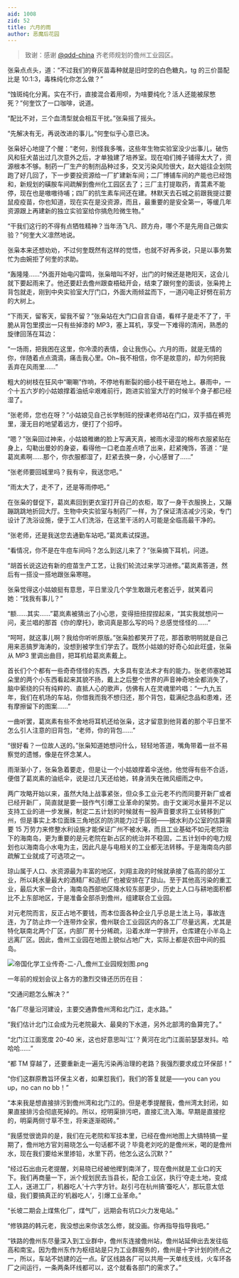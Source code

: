 ```yaml
---
aid: 1008
zid: 52
title: 六月的雨
author: 恶魔后花园
---
```


> 致谢：感谢 [@qdd-china](https://www.zhihu.com/people/4d13c6a5c9067be649cf03609c77949c) 齐老师规划的儋州工业园区。

张枭点点头，道：“不过我们的脊灰苗毒种就是旧时空的白色糖丸，tg 的三价苗配比是 10:1:3，毒株纯化你怎么做？”

“蚀斑纯化分离。实在不行，直接混合着用呗，为啥要纯化？活人还能被尿憋死？”何奎饮了一口咖啡，说道。

“配比不对，三个血清型就会相互干扰。”张枭摇了摇头。

“先解决有无，再说改进的事儿。”何奎似乎心意已决。

张枭好心地提了个醒：“老何，别怪我多嘴，这些年生物实验室没少出事儿，破伤风和狂犬苗出过几次意外之后，才单独建了培养室。现在咱们摊子铺得太大了，资源根本不够。制药一厂生产的制剂品种过多，交叉污染风险很大，赵大姐往企划院跑了好几回了，下一步要投资源给一厂扩建新车间；二厂博铺车间的产能也已经饱和，新规划的磺胺车间疏解到儋州化工园区去了；三厂主打提取药，青蒿素不能停，现在也是嗷嗷待哺；四厂的抗生素车间还在建。林默天去石城之前跟我提过要鼠疫疫苗，你也知道，现在实在是没资源，而且，最重要的是安全第一，等缓几年资源跟上再建新的独立实验室给你搞危险微生物。”

“干我们这行的不得有点牺牲精神？当年汤飞凡、顾方舟，哪个不是先用自己做实验？”何奎大义凛然地说。

张枭本来还想劝劝，不过何奎既然有这样的觉悟，也就不好再多说，只是以事务繁忙为由婉拒了何奎的求助。

“轰隆隆……”外面开始电闪雷鸣，张枭暗叫不好，出门的时候还是艳阳天，这会儿就下要起雨来了。他还要赶去儋州跟查梧础开会，结束了跟何奎的面谈，张枭挎上背包就走，刚到中央实验室大厅门口，外面大雨倾盆而下，一道闪电正好劈在前方的大树上。

“下雨天，留客天，留我不留？”张枭站在大门口自言自语，看样子是走不了了，干脆从背包里摸出一只有些掉漆的 MP3，塞上耳机，享受一下难得的清闲，熟悉的旋律回荡在耳边：

“一场雨，把我困在这里，你冷漠的表情，会让我伤心。六月的雨，就是无情的你，伴随着点点滴滴，痛击我心里。Oh~我不相信，你不是故意的，却为何把我丢弃在风雨里……”

粗大的树枝在狂风中“唰唰”作响，不停地有断裂的细小枝干砸在地上。暴雨中，一个十五六岁的小姑娘撑着油纸伞艰难前行，跑进实验室大厅的时候半个身子都已经湿了。

“张老师，您也在呀？”小姑娘见自己长学制班的授课老师站在门口，双手插在裤兜里，漫无目的地望着远方，便打了个招呼。

“嗯？”张枭回过神来，小姑娘稚嫩的脸上写满天真，被雨水浸湿的棉布衣服紧贴在身上，勾勒出曼妙的身姿，看得他一口老血差点喷了出来，赶紧掩饰，答道：“是葛岚素啊……那个，你衣服都湿了，赶紧去换一身，小心感冒了……”

“张老师要回城里吗？我有伞，我送您吧。”

“雨太大了，走不了，还是等雨停吧。”

在张枭的督促下，葛岚素回到更衣室打开自己的衣柜，取了一身干衣服换上，又蹦蹦跳跳地折回大厅。生物中央实验室与制药厂一样，为了保证清洁减少污染，专门设计了洗浴设施，便于工人们洗浴，在这里干活的人可能是全临高最干净的。

“张老师，还是我送您去通勤车站吧。”葛岚素试探道。

“看情况，你不是在牛痘车间吗？怎么到这儿来了？”张枭摘下耳机，问道。

“胡首长说这边有新的痘苗生产工艺，让我们轮流过来学习进修。”葛岚素答道，然后有一搭没一搭地跟张枭寒暄。

张枭觉得这小姑娘挺有意思，平日里没几个学生敢跟元老套近乎，就笑着问她：“找我有事儿？”

“额……其实……”葛岚素被猜出了小心思，变得扭扭捏捏起来，“其实我就想问一问，麦兰唱的那首《你的摩托》，歌词真是那么写的吗？总感觉怪怪的……”

“呵呵，就这事儿啊？我给你听听原版。”张枭脸都笑开了花，那首歌明明就是自己用来恶搞罗海涛的，没想到被学生们学去了。既然小姑娘的好奇心如此旺盛，张枭从 MP3 里调出曲目，把耳机给葛岚素戴上。

首长们个个都有一些奇奇怪怪的东西，大多具有变法术才有的能力。张老师塞她耳朵里的两个小东西看起来其貌不扬，戴上之后整个世界的声音神奇地全都消失了，脑中萦绕的只有纯粹的、直抵人心的歌声，仿佛有人在灵魂里吟唱：“一九九五年，我们在机场的车站，你借我而我不想归还，那个背包，载满纪念品和患难，还有摩擦留下的图案……”

一曲听罢，葛岚素有些不舍地将耳机还给张枭，这才留意到他背着的那个平日里不怎么引人注意的旧背包，“老师，你的背包……”

“很好看？一位故人送的。”张枭知道她想问什么，轻轻地答道，嘴角带着一丝不易察觉的遗憾，像是在怀念某人。

雨渐渐小了，张枭急着要走，但是让一个小姑娘撑着伞送他，他觉得有些不合适，便借了葛岚素的油纸伞，说是过几天还给她，转身消失在微风细雨之中。

两广攻略开始以来，虽然大陆上战事紧张，但众多工业元老不约而同要开新厂或者已经开新厂，简直就是要一鼓作气引爆工业革命的架势。由于文澜河水量并不足以支持工业的进一步发展，制定二五计划的时候就有一股声音要求将工业转移到广州，但是事实上本位面珠三角地区的防洪能力过于孱弱——据水利办公室的估算需要 15 万劳力来修整水利设施才能保证广州不被水淹，而且工业基础不如元老院治下的海南岛，更为重要的是元老院在新占区的统治并不稳固，二五计划中的电力规划也以海南岛小水电为主，因此凡是与电相关的工业都无法转移。于是海南岛内部疏解工业就成了可选项之一。

琼山属于人口、水资源最为丰富的地区，刘翔主政的时候就承接了临高的部分工业，所以耗水量最大的酒精厂和造纸厂也被安排在了琼山。至于其他高污染的重工业，最后大家一合计，海南岛西部地区降水较东部更少，历史上人口与耕地面积都比不上东部地区，于是准备全部杀到儋州，组建联合工业园。

对元老院而言，反正占地不要钱，而本位面各种企业几乎总是土法上马，事故连连，为了防止炸一个连带炸全家，儋州联合工业园区内的各工厂尽量远离，尤其是特化联南北两个厂区，内部厂房十分稀疏，沿着水岸一字排开，仓库建在小半岛上远离厂区。因此，儋州工业园在地图上貌似占地广大，实际上都是农田中间的孤岛。

![帝国化学工业传奇-二-八_儋州工业园规划图.png](/1008/帝国化学工业传奇-二-八_儋州工业园规划图.png)

一年前的规划会议上各方的激烈交锋还历历在目：

“交通问题怎么解决？”

“各厂尽量沿河建设，主要交通靠儋州湾和北门江，走水路。”

“我们估计北门江会成为元老院最大、最臭的下水道，另外北部湾的鱼算完了。”

“北门江江面宽度 20-40 米，这也好意思叫‘江’？黄河在北门江面前瑟瑟发抖。哈哈哈……”

“都 TM 穿越了，还要重新走一遍先污染再治理的老路？我强烈要求成立环保部！”

“你们这群原教旨环保主义者，如果怼我们，我们的答复就是——you can you up，no can no bb！”

“本来我是想直接排污到儋州湾和北门江的。但是老季提醒我，儋州湾太封闭，如果直接排污会彻底死掉的。所以，挖明渠排污吧，直接汇流入海。早期是直接挖的，明渠两侧寸草不生，将来逐渐砌砖。”

“我感觉很诡异的是，我们在元老院和军技本里，已经在儋州地图上大搞特搞一星期了，儋州地方官刘易晓怎么一句话都不说？毕竟老刘吃的是儋州米，喝的是儋州水，现在我们要给米里掺铅，水里下药，他怎么这么沉默？”

“经过石出由元老提醒，刘易晓已经被他撵到南洋了，现在儋州就是工业口的天下。我们再商量一下，派个规划民去当县长，配合工业区，执行‘夺走土地，变成工人，送进工厂，机器吃人’十六字方针。赵引弓在杭州搞‘蚕吃人’，那玩意太低级，我们要搞真正的‘机器吃人’，引爆工业革命。”

“长坡二期会上煤焦化厂，煤气厂，远期会有坑口火力发电站。”

“修铁路的韩元老，我没想出来你该怎么修，就没画。你再指导指导我吧。”

“铁路的儋州东尽量深入到工业群中，儋州东连接儋州站，儋州站延伸出去发往临高和南宝。因为儋州东作为枢纽站是只为工业群服务的，儋州是十字计划的终点之一，所以，车站不妨建的近一点。矿区线路各厂可以共用一天单线支线，火车环各厂之间运行，一条两条环线都可以，这个就看各部门的需求了。”

